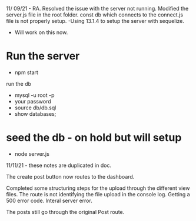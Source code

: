 11/ 09/21 - RA. Resolved the issue with the server not running.
Modified the server.js file in the root folder. const db which connects to the connect.js file is not properly setup.
-Using 13.1.4 to setup the server with sequelize.

- Will work on this now.

# Run the server

- npm start

run the db

- mysql -u root -p
- your password
- source db/db.sql
- show databases;

# seed the db - on hold but will setup

- node server.js

11/11/21 - these notes are duplicated in doc.

The create post button now routes to the dashboard.

Completed some structuring steps for the upload through the different view files. The route is not identifying the file upload in the console log. Getting a 500 error code. Interal server error.

The posts still go through the original Post route.